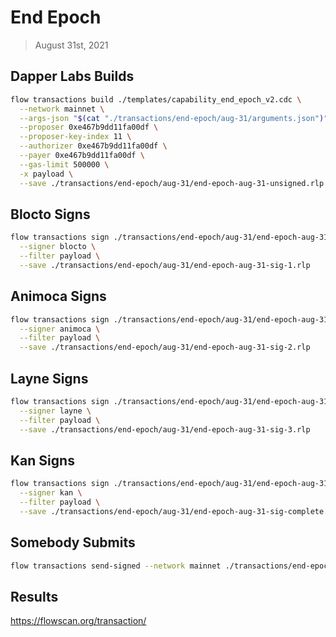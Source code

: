 # End Epoch
> August 31st, 2021

## Dapper Labs Builds

```sh
flow transactions build ./templates/capability_end_epoch_v2.cdc \
  --network mainnet \
  --args-json "$(cat "./transactions/end-epoch/aug-31/arguments.json")" \
  --proposer 0xe467b9dd11fa00df \
  --proposer-key-index 11 \
  --authorizer 0xe467b9dd11fa00df \
  --payer 0xe467b9dd11fa00df \
  --gas-limit 500000 \
  -x payload \
  --save ./transactions/end-epoch/aug-31/end-epoch-aug-31-unsigned.rlp
```

## Blocto Signs

```sh
flow transactions sign ./transactions/end-epoch/aug-31/end-epoch-aug-31-unsigned.rlp \
  --signer blocto \
  --filter payload \
  --save ./transactions/end-epoch/aug-31/end-epoch-aug-31-sig-1.rlp
```

## Animoca Signs

```sh
flow transactions sign ./transactions/end-epoch/aug-31/end-epoch-aug-31-sig-1.rlp \
  --signer animoca \
  --filter payload \
  --save ./transactions/end-epoch/aug-31/end-epoch-aug-31-sig-2.rlp
```

## Layne Signs

```sh
flow transactions sign ./transactions/end-epoch/aug-31/end-epoch-aug-31-sig-2.rlp \
  --signer layne \
  --filter payload \
  --save ./transactions/end-epoch/aug-31/end-epoch-aug-31-sig-3.rlp
```

## Kan Signs

```sh
flow transactions sign ./transactions/end-epoch/aug-31/end-epoch-aug-31-sig-3.rlp \
  --signer kan \
  --filter payload \
  --save ./transactions/end-epoch/aug-31/end-epoch-aug-31-sig-complete.rlp
```

## Somebody Submits

```sh
flow transactions send-signed --network mainnet ./transactions/end-epoch/aug-31/end-epoch-aug-31-sig-complete.rlp
```

## Results

https://flowscan.org/transaction/
